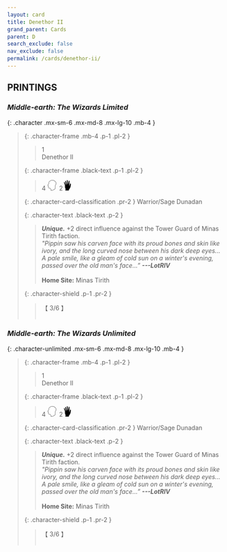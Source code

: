 ```yaml
---
layout: card
title: Denethor II
grand_parent: Cards
parent: D
search_exclude: false
nav_exclude: false
permalink: /cards/denethor-ii/
---
```


## PRINTINGS


### _Middle-earth: The Wizards Limited_

{: .character .mx-sm-6 .mx-md-8 .mx-lg-10 .mb-4 }
> {: .character-frame .mb-4 .p-1 .pl-2 }
> > <div class="card-mp">1</div>
> > <div class="character-card-name">Denethor II</div>
>
> {: .character-frame .black-text .p-1 .pl-2 }
> > 4 ![](/assets/images/mind.svg)&ensp;2![](/assets/images/di.svg)
>
> {: .character-card-classification .pr-2 }
> Warrior/Sage Dunadan
>
> {: .character-text .black-text .p-2 }
> > _**Unique.**_ +2 direct influence against the Tower Guard of Minas Tirith faction. <br>_"Pippin saw his carven face with its proud bones and skin like ivory, and the long curved nose between his dark deep eyes... A pale smile, like a gleam of cold sun on a winter's evening, passed over the old man's face...”_ ***---&#65279;LotRIV***  <br><br>**Home Site:** Minas Tirith 
>
> {: .character-shield .p-1 .pr-2 }
> > <div class="card-shield">【 3/6 】</div>
> > <div class="card-corruption">&nbsp;</div>

### _Middle-earth: The Wizards Unlimited_

{: .character-unlimited .mx-sm-6 .mx-md-8 .mx-lg-10 .mb-4 }
> {: .character-frame .mb-4 .p-1 .pl-2 }
> > <div class="card-mp">1</div>
> > <div class="character-card-name">Denethor II</div>
>
> {: .character-frame .black-text .p-1 .pl-2 }
> > 4 ![](/assets/images/mind.svg)&ensp;2![](/assets/images/di.svg)
>
> {: .character-card-classification .pr-2 }
> Warrior/Sage Dunadan
>
> {: .character-text .black-text .p-2 }
> > _**Unique.**_ +2 direct influence against the Tower Guard of Minas Tirith faction. <br>_"Pippin saw his carven face with its proud bones and skin like ivory, and the long curved nose between his dark deep eyes... A pale smile, like a gleam of cold sun on a winter's evening, passed over the old man's face...”_ ***---&#65279;LotRIV***  <br><br>**Home Site:** Minas Tirith 
>
> {: .character-shield .p-1 .pr-2 }
> > <div class="card-shield">【 3/6 】</div>
> > <div class="card-corruption">&nbsp;</div>
